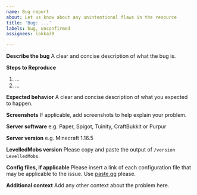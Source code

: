 ```yaml
---
name: Bug report
about: Let us know about any unintentional flaws in the resource
title: 'Bug: ...'
labels: bug, unconfirmed
assignees: lokka30

---
```


**Describe the bug**
A clear and concise description of what the bug is.

**Steps to Reproduce**
1. ...
2. ...

**Expected behavior**
A clear and concise description of what you expected to happen.

**Screenshots**
If applicable, add screenshots to help explain your problem.

**Server software**
e.g. Paper, Spigot, Tuinity, CraftBukkit or Purpur

**Server version**
e.g. Minecraft 1.16.5

**LevelledMobs version**
Please copy and paste the output of `/version LevelledMobs`.

**Config files, if applicable**
Please insert a link of each configuration file that may be applicable to the issue. Use [paste.gg](https://paste.gg/) please.

**Additional context**
Add any other context about the problem here.
